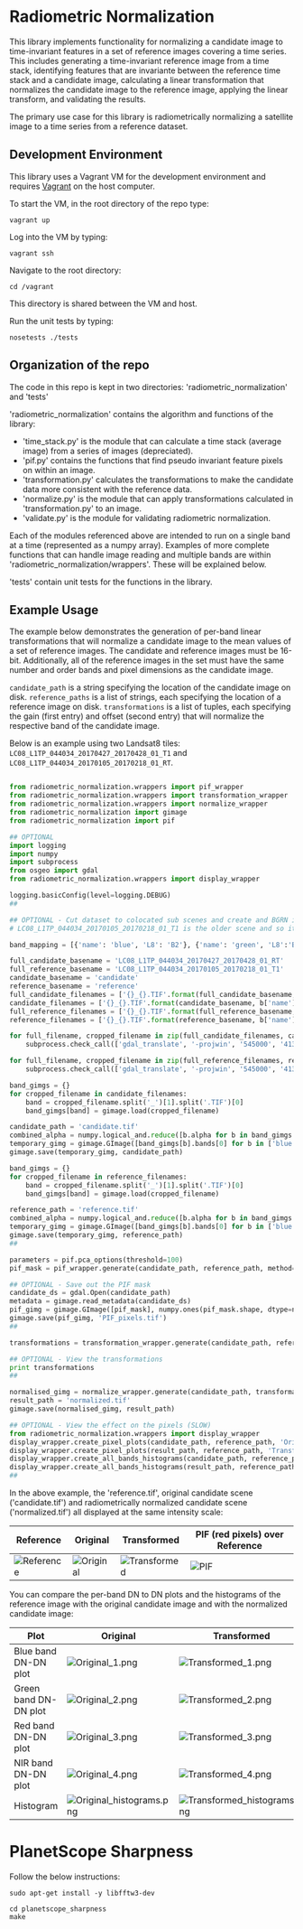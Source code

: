 # Radiometric Normalization

This library implements functionality for normalizing a candidate image to time-invariant features in a set of reference images covering a time series.  This includes generating a time-invariant reference image from a time stack, identifying features that are invariante between the reference time stack and a candidate image, calculating a linear transformation that normalizes the candidate image to the reference image, applying the linear transform, and validating the results.

The primary use case for this library is radiometrically normalizing a satellite image to a time series from a reference dataset.

## Development Environment

This library uses a Vagrant VM for the development environment and requires [Vagrant](https://www.vagrantup.com/) on the host computer.

To start the VM, in the root directory of the repo type:
```
vagrant up
```

Log into the VM by typing:
```
vagrant ssh
```

Navigate to the root directory:
```
cd /vagrant
```
This directory is shared between the VM and host.

Run the unit tests by typing:
```
nosetests ./tests
```


## Organization of the repo

The code in this repo is kept in two directories: 'radiometric_normalization' and 'tests'

'radiometric_normalization' contains the algorithm and functions of the library:
* 'time_stack.py' is the module that can calculate a time stack (average image) from a series of images (depreciated).
* 'pif.py' contains the functions that find pseudo invariant feature pixels on within an image.
* 'transformation.py' calculates the transformations to make the candidate data more consistent with the reference data.
* 'normalize.py' is the module that can apply transformations calculated in 'transformation.py' to an image.
* 'validate.py' is the module for validating radiometric normalization.

Each of the modules referenced above are intended to run on a single band at a time (represented as a numpy array). Examples of more complete functions that can handle image reading and multiple bands are within 'radiometric_normalization/wrappers'. These will be explained below.

'tests' contain unit tests for the functions in the library.


## Example Usage

The example below demonstrates the generation of per-band linear transformations that will normalize a candidate image to the mean values of a set of reference images. The candidate and reference images must be 16-bit. Additionally, all of the reference images in the set must have the same number and order bands and pixel dimensions as the candidate image.

`candidate_path` is a string specifying the location of the candidate image on disk. `reference_paths` is a list of strings, each specifying the location of a reference image on disk. `transformations` is a list of tuples, each specifying the gain (first entry) and offset (second entry) that will normalize the respective band of the candidate image.

Below is an example using two Landsat8 tiles: `LC08_L1TP_044034_20170427_20170428_01_T1` and `LC08_L1TP_044034_20170105_20170218_01_RT`.

```python

from radiometric_normalization.wrappers import pif_wrapper
from radiometric_normalization.wrappers import transformation_wrapper
from radiometric_normalization.wrappers import normalize_wrapper
from radiometric_normalization import gimage
from radiometric_normalization import pif

## OPTIONAL
import logging
import numpy
import subprocess
from osgeo import gdal
from radiometric_normalization.wrappers import display_wrapper

logging.basicConfig(level=logging.DEBUG)
##

## OPTIONAL - Cut dataset to colocated sub scenes and create and BGRN image
# LC08_L1TP_044034_20170105_20170218_01_T1 is the older scene and so it is set as the reference.

band_mapping = [{'name': 'blue', 'L8': 'B2'}, {'name': 'green', 'L8':'B3'}, {'name': 'red', 'L8': 'B4'}, {'name': 'nir', 'L8': 'B5'}]

full_candidate_basename = 'LC08_L1TP_044034_20170427_20170428_01_RT'
full_reference_basename = 'LC08_L1TP_044034_20170105_20170218_01_T1'
candidate_basename = 'candidate'
reference_basename = 'reference'
full_candidate_filenames = ['{}_{}.TIF'.format(full_candidate_basename, b['L8']) for b in band_mapping]
candidate_filenames = ['{}_{}.TIF'.format(candidate_basename, b['name']) for b in band_mapping]
full_reference_filenames = ['{}_{}.TIF'.format(full_reference_basename, b['L8']) for b in band_mapping]
reference_filenames = ['{}_{}.TIF'.format(reference_basename, b['name']) for b in band_mapping]

for full_filename, cropped_filename in zip(full_candidate_filenames, candidate_filenames):
    subprocess.check_call(['gdal_translate', '-projwin', '545000', '4136000', '601000', '4084000', full_filename, cropped_filename])

for full_filename, cropped_filename in zip(full_reference_filenames, reference_filenames):
    subprocess.check_call(['gdal_translate', '-projwin', '545000', '4136000', '601000', '4084000', full_filename, cropped_filename])

band_gimgs = {}
for cropped_filename in candidate_filenames:
    band = cropped_filename.split('_')[1].split('.TIF')[0]
    band_gimgs[band] = gimage.load(cropped_filename)

candidate_path = 'candidate.tif'
combined_alpha = numpy.logical_and.reduce([b.alpha for b in band_gimgs.values()])
temporary_gimg = gimage.GImage([band_gimgs[b].bands[0] for b in ['blue', 'green', 'red', 'nir']], combined_alpha, band_gimgs['blue'].metadata)
gimage.save(temporary_gimg, candidate_path)

band_gimgs = {}
for cropped_filename in reference_filenames:
    band = cropped_filename.split('_')[1].split('.TIF')[0]
    band_gimgs[band] = gimage.load(cropped_filename)

reference_path = 'reference.tif'
combined_alpha = numpy.logical_and.reduce([b.alpha for b in band_gimgs.values()])
temporary_gimg = gimage.GImage([band_gimgs[b].bands[0] for b in ['blue', 'green', 'red', 'nir']], combined_alpha, band_gimgs['blue'].metadata)
gimage.save(temporary_gimg, reference_path)
##

parameters = pif.pca_options(threshold=100)
pif_mask = pif_wrapper.generate(candidate_path, reference_path, method='filter_PCA', last_band_alpha=True, method_options=parameters)

## OPTIONAL - Save out the PIF mask
candidate_ds = gdal.Open(candidate_path)
metadata = gimage.read_metadata(candidate_ds)
pif_gimg = gimage.GImage([pif_mask], numpy.ones(pif_mask.shape, dtype=numpy.bool), metadata)
gimage.save(pif_gimg, 'PIF_pixels.tif')
##

transformations = transformation_wrapper.generate(candidate_path, reference_path, pif_mask, method='linear_relationship', last_band_alpha=True)

## OPTIONAL - View the transformations
print transformations
##

normalised_gimg = normalize_wrapper.generate(candidate_path, transformations, last_band_alpha=True)
result_path = 'normalized.tif'
gimage.save(normalised_gimg, result_path)

## OPTIONAL - View the effect on the pixels (SLOW)
from radiometric_normalization.wrappers import display_wrapper
display_wrapper.create_pixel_plots(candidate_path, reference_path, 'Original', limits=[0, 30000], last_band_alpha=True)
display_wrapper.create_pixel_plots(result_path, reference_path, 'Transformed', limits=[0, 30000], last_band_alpha=True)
display_wrapper.create_all_bands_histograms(candidate_path, reference_path, 'Original', x_limits=[4000, 25000], last_band_alpha=True)
display_wrapper.create_all_bands_histograms(result_path, reference_path, 'Transformed', x_limits=[4000, 25000], last_band_alpha=True)
##
```

In the above example, the 'reference.tif', original candidate scene ('candidate.tif') and radiometrically normalized candidate scene ('normalized.tif') all displayed at the same intensity scale: 

| Reference | Original | Transformed | PIF (red pixels) over Reference |
| --- | --- | --- | --- |
| ![Reference](images/Reference.jpg?raw=true) | ![Original](images/Original.jpg?raw=true)| ![Transformed](images/Transformed.jpg?raw=true) | ![PIF](images/PIF.jpg?raw=true) |


You can compare the per-band DN to DN plots and the histograms of the reference image with the original candidate image and with the normalized candidate image:

| Plot | Original | Transformed |
| --- | --- | --- |
| Blue band DN-DN plot | ![Original_1.png](images/Original_1.png?raw=true) | ![Transformed_1.png](images/Transformed_1.png?raw=true) |
| Green band DN-DN plot | ![Original_2.png](images/Original_2.png?raw=true) | ![Transformed_2.png](images/Transformed_2.png?raw=true) |
| Red band DN-DN plot | ![Original_3.png](images/Original_3.png?raw=true) | ![Transformed_3.png](images/Transformed_3.png?raw=true) |
| NIR band DN-DN plot | ![Original_4.png](images/Original_4.png?raw=true) | ![Transformed_4.png](images/Transformed_4.png?raw=true) |
| Histogram | ![Original_histograms.png](images/Original_histograms.png?raw=true) | ![Transformed_histograms.png](images/Transformed_histograms.png?raw=true) |

# PlanetScope Sharpness

Follow the below instructions:

```
sudo apt-get install -y libfftw3-dev
```
```
cd planetscope_sharpness
make
```
